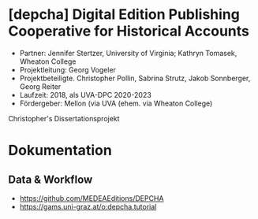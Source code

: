 # [depcha] Digital Edition Publishing Cooperative for Historical Accounts

* Partner: Jennifer Stertzer, University of Virginia; Kathryn Tomasek, Wheaton College
* Projektleitung: Georg Vogeler
* Projektbeteiligte. Christopher Pollin, Sabrina Strutz, Jakob Sonnberger, Georg Reiter
* Laufzeit: 2018, als UVA-DPC 2020-2023
* Fördergeber: Mellon (via UVA (ehem. via Wheaton College)

Christopher's Dissertationsprojekt

# Dokumentation

## Data & Workflow

* https://github.com/MEDEAEditions/DEPCHA 
* https://gams.uni-graz.at/o:depcha.tutorial 